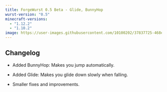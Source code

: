 ```yaml
---
title: ForgeWurst 0.5 Beta - Glide, BunnyHop
wurst-version: "0.5"
minecraft-versions:
  - "1.12.2"
  - "1.10.2"
image: https://user-images.githubusercontent.com/10100202/37837725-468e6e70-2eb6-11e8-9046-c7c3fc68a5a3.jpg
---
```

## Changelog

- Added BunnyHop: Makes you jump automatically.

- Added Glide: Makes you glide down slowly when falling.

- Smaller fixes and improvements.
